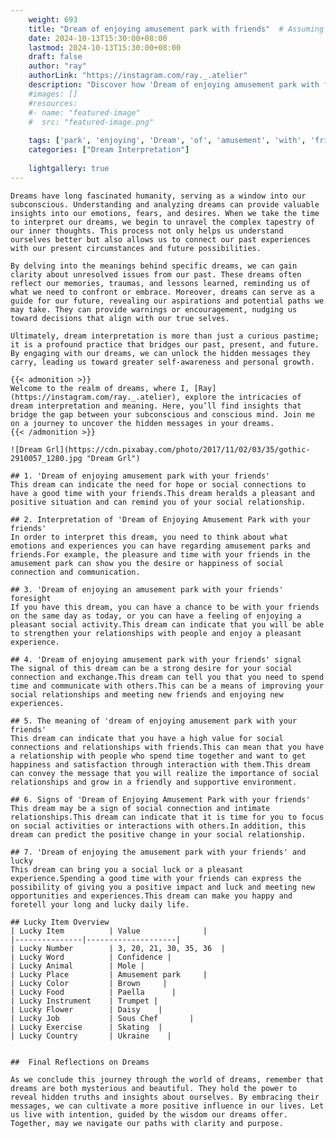 ```yaml
---
    weight: 693
    title: "Dream of enjoying amusement park with friends"  # Assuming 'title' column exists
    date: 2024-10-13T15:30:00+08:00
    lastmod: 2024-10-13T15:30:00+08:00
    draft: false
    author: "ray"
    authorLink: "https://instagram.com/ray._.atelier"
    description: "Discover how 'Dream of enjoying amusement park with friends' can interpret your future and uncover its significant meanings in your life."
    #images: []
    #resources:
    #- name: "featured-image"
    #  src: "featured-image.png"
    
    tags: ['park', 'enjoying', 'Dream', 'of', 'amusement', 'with', 'friends']
    categories: ["Dream Interpretation"]
    
    lightgallery: true
---
```

    
    Dreams have long fascinated humanity, serving as a window into our subconscious. Understanding and analyzing dreams can provide valuable insights into our emotions, fears, and desires. When we take the time to interpret our dreams, we begin to unravel the complex tapestry of our inner thoughts. This process not only helps us understand ourselves better but also allows us to connect our past experiences with our present circumstances and future possibilities.
    
    By delving into the meanings behind specific dreams, we can gain clarity about unresolved issues from our past. These dreams often reflect our memories, traumas, and lessons learned, reminding us of what we need to confront or embrace. Moreover, dreams can serve as a guide for our future, revealing our aspirations and potential paths we may take. They can provide warnings or encouragement, nudging us toward decisions that align with our true selves.
    
    Ultimately, dream interpretation is more than just a curious pastime; it is a profound practice that bridges our past, present, and future. By engaging with our dreams, we can unlock the hidden messages they carry, leading us toward greater self-awareness and personal growth.
    
    {{< admonition >}}
    Welcome to the realm of dreams, where I, [Ray](https://instagram.com/ray._.atelier), explore the intricacies of dream interpretation and meaning. Here, you’ll find insights that bridge the gap between your subconscious and conscious mind. Join me on a journey to uncover the hidden messages in your dreams.
    {{< /admonition >}}
    
    ![Dream Grl](https://cdn.pixabay.com/photo/2017/11/02/03/35/gothic-2910057_1280.jpg "Dream Grl")
    
    ## 1. 'Dream of enjoying amusement park with your friends'
    This dream can indicate the need for hope or social connections to have a good time with your friends.This dream heralds a pleasant and positive situation and can remind you of your social relationship.
    
    ## 2. Interpretation of 'Dream of Enjoying Amusement Park with your friends'
    In order to interpret this dream, you need to think about what emotions and experiences you can have regarding amusement parks and friends.For example, the pleasure and time with your friends in the amusement park can show you the desire or happiness of social connection and communication.
    
    ## 3. 'Dream of enjoying an amusement park with your friends' foresight
    If you have this dream, you can have a chance to be with your friends on the same day as today, or you can have a feeling of enjoying a pleasant social activity.This dream can indicate that you will be able to strengthen your relationships with people and enjoy a pleasant experience.
    
    ## 4. 'Dream of enjoying amusement park with your friends' signal
    The signal of this dream can be a strong desire for your social connection and exchange.This dream can tell you that you need to spend time and communicate with others.This can be a means of improving your social relationships and meeting new friends and enjoying new experiences.
    
    ## 5. The meaning of 'dream of enjoying amusement park with your friends'
    This dream can indicate that you have a high value for social connections and relationships with friends.This can mean that you have a relationship with people who spend time together and want to get happiness and satisfaction through interaction with them.This dream can convey the message that you will realize the importance of social relationships and grow in a friendly and supportive environment.
    
    ## 6. Signs of 'Dream of Enjoying Amusement Park with your friends'
    This dream may be a sign of social connection and intimate relationships.This dream can indicate that it is time for you to focus on social activities or interactions with others.In addition, this dream can predict the positive change in your social relationship.
    
    ## 7. 'Dream of enjoying the amusement park with your friends' and lucky
    This dream can bring you a social luck or a pleasant experience.Spending a good time with your friends can express the possibility of giving you a positive impact and luck and meeting new opportunities and experiences.This dream can make you happy and foretell your long and lucky daily life.
    
    ## Lucky Item Overview
    | Lucky Item          | Value              |
    |---------------|--------------------|
    | Lucky Number        | 3, 20, 21, 30, 35, 36  |
    | Lucky Word          | Confidence |
    | Lucky Animal        | Mole |
    | Lucky Place         | Amusement park     |
    | Lucky Color         | Brown     |
    | Lucky Food          | Paella      |
    | Lucky Instrument    | Trumpet |
    | Lucky Flower        | Daisy    |
    | Lucky Job           | Sous Chef       |
    | Lucky Exercise      | Skating  |
    | Lucky Country       | Ukraine    |
    
    
    ##  Final Reflections on Dreams
    
    As we conclude this journey through the world of dreams, remember that dreams are both mysterious and beautiful. They hold the power to reveal hidden truths and insights about ourselves. By embracing their messages, we can cultivate a more positive influence in our lives. Let us live with intention, guided by the wisdom our dreams offer. Together, may we navigate our paths with clarity and purpose.
    